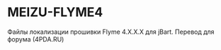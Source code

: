 MEIZU-FLYME4
============

Файлы локализации прошивки Flyme 4.X.X.X для  jBart. Перевод для форума (4PDA.RU)
